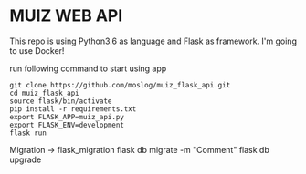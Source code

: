 # MUIZ WEB API

This repo is using Python3.6 as language and Flask as framework.
I'm going to use Docker!

run following command to start using app
```
git clone https://github.com/moslog/muiz_flask_api.git
cd muiz_flask_api
source flask/bin/activate
pip install -r requirements.txt
export FLASK_APP=muiz_api.py
export FLASK_ENV=development
flask run
```

Migration -> flask_migration
flask db migrate -m "Comment"
flask db upgrade

